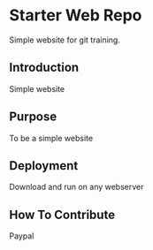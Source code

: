 # Starter Web Repo

Simple website for git training.

## Introduction

Simple website

## Purpose

To be a simple website

## Deployment

Download and run on any webserver

## How To Contribute

Paypal